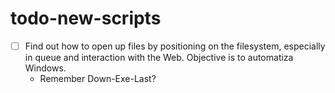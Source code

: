 # todo-new-scripts
- [  ] Find out how to open up files by positioning on the filesystem, especially in queue and interaction with the Web. Objective is to automatiza Windows.
    - Remember Down-Exe-Last?

